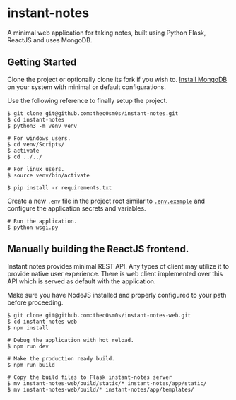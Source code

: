 # instant-notes
A minimal web application for taking notes, built using Python Flask, ReactJS and uses MongoDB.
 

## Getting Started

Clone the project or optionally clone its fork if you wish to. [Install MongoDB](https://www.mongodb.com/try/download) on your system with minimal or default configurations.

Use the following reference to finally setup the project.

```shell script
$ git clone git@github.com:thec0sm0s/instant-notes.git
$ cd instant-notes
$ python3 -m venv venv

# For windows users.
$ cd venv/Scripts/
$ activate
$ cd ../../

# For linux users.
$ source venv/bin/activate

$ pip install -r requirements.txt
```

Create a new `.env` file in the project root similar to [`.env.example`](.env.example) and configure the application secrets and variables.

```shell script
# Run the application.
$ python wsgi.py
``` 

## Manually building the ReactJS frontend.

Instant notes provides minimal REST API. Any types of client may utilize it to provide native user experience. There is web client implemented over this API which is served as default with the application.

Make sure you have NodeJS installed and properly configured to your path before proceeding.

```shell script
$ git clone git@github.com:thec0sm0s/instant-notes-web.git
$ cd instant-notes-web
$ npm install

# Debug the application with hot reload.
$ npm run dev

# Make the production ready build.
$ npm run build

# Copy the build files to Flask instant-notes server
$ mv instant-notes-web/build/static/* instant-notes/app/static/
$ mv instant-notes-web/build/* instant-notes/app/templates/
```
